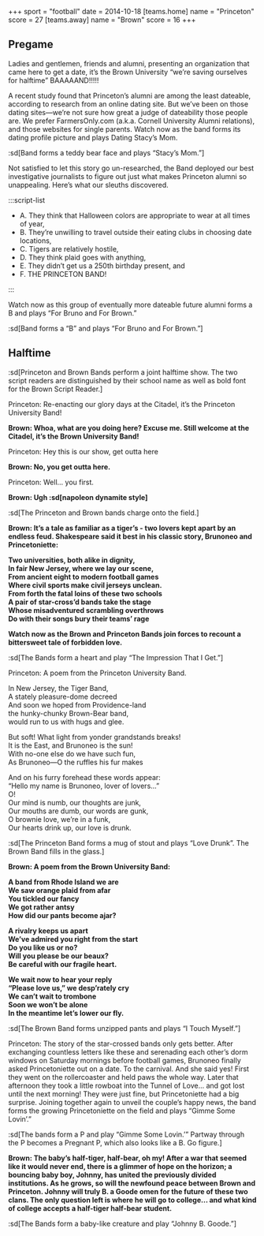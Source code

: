 +++
sport = "football"
date = 2014-10-18
[teams.home]
name = "Princeton"
score = 27
[teams.away]
name = "Brown"
score = 16
+++

## Pregame

Ladies and gentlemen, friends and alumni, presenting an organization that came here to get a date, it’s the Brown University “we’re saving ourselves for halftime” BAAAAAND!!!!!

A recent study found that Princeton’s alumni are among the least dateable, according to research from an online dating site. But we’ve been on those dating sites—we’re not sure how great a judge of dateability those people are. We prefer FarmersOnly.com (a.k.a. Cornell University Alumni relations), and those websites for single parents. Watch now as the band forms its dating profile picture and plays Dating Stacy’s Mom.

:sd[Band forms a teddy bear face and plays “Stacy’s Mom.”]

Not satisfied to let this story go un-researched, the Band deployed our best investigative journalists to figure out just what makes Princeton alumni so unappealing. Here’s what our sleuths discovered.

:::script-list

- A. They think that Halloween colors are appropriate to wear at all times of year,
- B. They’re unwilling to travel outside their eating clubs in choosing date locations,
- C. Tigers are relatively hostile,
- D. They think plaid goes with anything,
- E. They didn’t get us a 250th birthday present, and
- F. THE PRINCETON BAND!

:::

Watch now as this group of eventually more dateable future alumni forms a B and plays “For Bruno and For Brown.”

:sd[Band forms a “B” and plays “For Bruno and For Brown.”]

## Halftime

:sd[Princeton and Brown Bands perform a joint halftime show. The two script readers are distinguished by their school name as well as bold font for the Brown Script Reader.]

Princeton: Re-enacting our glory days at the Citadel, it’s the Princeton University Band!

**Brown: Whoa, what are you doing here? Excuse me. Still welcome at the Citadel, it’s the Brown University Band!**

Princeton: Hey this is our show, get outta here

**Brown: No, you get outta here.**

Princeton: Well... you first.

**Brown: Ugh :sd[napoleon dynamite style]**

:sd[The Princeton and Brown bands charge onto the field.]

**Brown: It’s a tale as familiar as a tiger’s - two lovers kept apart by an endless feud. Shakespeare said it best in his classic story, Brunoneo and Princetoniette:**

**Two universities, both alike in dignity,\
In fair New Jersey, where we lay our scene,\
From ancient eight to modern football games\
Where civil sports make civil jerseys unclean.\
From forth the fatal loins of these two schools\
A pair of star-cross’d bands take the stage\
Whose misadventured scrambling overthrows\
Do with their songs bury their teams’ rage**

**Watch now as the Brown and Princeton Bands join forces to recount a bittersweet tale of forbidden love.**

:sd[The Bands form a heart and play “The Impression That I Get.”]

Princeton: A poem from the Princeton University Band.

In New Jersey, the Tiger Band,\
A stately pleasure-dome decreed\
And soon we hoped from Providence-land\
the hunky-chunky Brown-Bear band,\
would run to us with hugs and glee.

But soft! What light from yonder grandstands breaks!\
It is the East, and Brunoneo is the sun!\
With no-one else do we have such fun,\
As Brunoneo—O the ruffles his fur makes

And on his furry forehead these words appear:\
“Hello my name is Brunoneo, lover of lovers...”\
O!\
Our mind is numb, our thoughts are junk,\
Our mouths are dumb, our words are gunk,\
O brownie love, we’re in a funk,\
Our hearts drink up, our love is drunk.

:sd[The Princeton Band forms a mug of stout and plays “Love Drunk”. The Brown Band fills in the glass.]

**Brown: A poem from the Brown University Band:**

**A band from Rhode Island we are\
We saw orange plaid from afar\
You tickled our fancy\
We got rather antsy\
How did our pants become ajar?**

**A rivalry keeps us apart\
We’ve admired you right from the start\
Do you like us or no?\
Will you please be our beaux?\
Be careful with our fragile heart.**

**We wait now to hear your reply\
“Please love us,” we desp’rately cry\
We can’t wait to trombone\
Soon we won’t be alone\
In the meantime let’s lower our fly.**

:sd[The Brown Band forms unzipped pants and plays “I Touch Myself.”]

Princeton: The story of the star-crossed bands only gets better. After exchanging countless letters like these and serenading each other’s dorm windows on Saturday mornings before football games, Brunoneo finally asked Princetoniette out on a date. To the carnival. And she said yes! First they went on the rollercoaster and held paws the whole way. Later that afternoon they took a little rowboat into the Tunnel of Love... and got lost until the next morning! They were just fine, but Princetoniette had a big surprise. Joining together again to unveil the couple’s happy news, the band forms the growing Princetoniette on the field and plays “Gimme Some Lovin’.”

:sd[The bands form a P and play “Gimme Some Lovin.’” Partway through the P becomes a Pregnant P, which also looks like a B. Go figure.]

**Brown: The baby’s half-tiger, half-bear, oh my! After a war that seemed like it would never end, there is a glimmer of hope on the horizon; a bouncing baby boy, Johnny, has united the previously divided institutions. As he grows, so will the newfound peace between Brown and Princeton. Johnny will truly B. a Goode omen for the future of these two clans. The only question left is where he will go to college... and what kind of college accepts a half-tiger half-bear student.**

:sd[The Bands form a baby-like creature and play “Johnny B. Goode.”]
